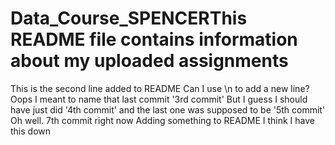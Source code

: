 # Data_Course_SPENCERThis README file contains information about my uploaded assignments
This is the second line added to README
Can I use \n to add a new line?
Oops I meant to name that last commit '3rd commit'
But I guess I should have just did '4th commit' and the last one was supposed to be '5th commit'
Oh well. 7th commit right now
Adding something to README
I think I have this down
